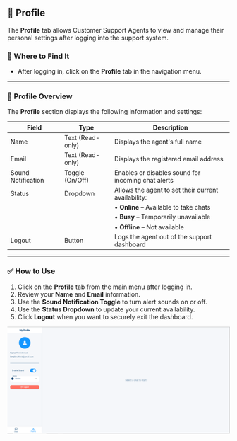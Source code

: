 ## 👤 Profile

The **Profile** tab allows Customer Support Agents to view and manage their personal settings after logging into the support system.

### 🔹 Where to Find It

- After logging in, click on the **Profile** tab in the navigation menu.

---

### 🧾 Profile Overview

The **Profile** section displays the following information and settings:

| Field             | Type            | Description                                            |
|------------------ |---------------- |--------------------------------------------------------|
| Name              | Text (Read-only)| Displays the agent's full name                         |
| Email             | Text (Read-only)| Displays the registered email address                  |
| Sound Notification| Toggle (On/Off) | Enables or disables sound for incoming chat alerts     |
| Status            | Dropdown        | Allows the agent to set their current availability:    |
|                   |                 | • **Online** – Available to take chats                 |
|                   |                 | • **Busy** – Temporarily unavailable                   |
|                   |                 | • **Offline** – Not available                          |
| Logout            | Button          | Logs the agent out of the support dashboard            |

---

### ✅ How to Use

1. Click on the **Profile** tab from the main menu after logging in.
2. Review your **Name** and **Email** information.
3. Use the **Sound Notification Toggle** to turn alert sounds on or off.
4. Use the **Status Dropdown** to update your current availability.
5. Click **Logout** when you want to securely exit the dashboard.

<img src="assets/profile.png" alt="Profile Page Screenshot" width="650" />